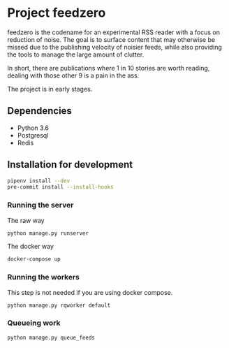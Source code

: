 # Project feedzero

feedzero is the codename for an experimental RSS reader with a focus on
reduction of noise. The goal is to surface content that may otherwise be missed
due to the publishing velocity of noisier feeds, while also providing the tools
to manage the large amount of clutter.

In short, there are publications where 1 in 10 stories are worth reading, dealing
with those other 9 is a pain in the ass.

The project is in early stages.

## Dependencies

* Python 3.6
* Postgresql
* Redis

## Installation for development

```bash
pipenv install --dev
pre-commit install --install-hooks
```

### Running the server

The raw way

```bash
python manage.py runserver
```

The docker way

```bash
docker-compose up
```

### Running the workers

This step is not needed if you are using docker compose.

```bash
python manage.py rqworker default
```

### Queueing work

```bash
python manage.py queue_feeds
```

